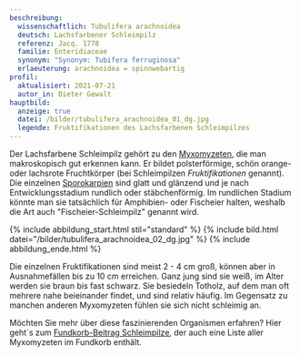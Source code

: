 ```yaml
---
beschreibung:
  wissenschaftlich: Tubulifera arachnoidea
  deutsch: Lachsfarbener Schleimpilz
  referenz: Jacq. 1778
  familie: Enteridiaceae
  synonym: "Synonym: Tubifera ferruginosa"
  erlaeuterung: arachnoidea = spinnwebartig
profil:
  aktualisiert: 2021-07-21
  autor_in: Dieter Gewalt
hauptbild:
  anzeige: true
  datei: /bilder/tubulifera_arachnoidea_01_dg.jpg
  legende: Fruktifikationen des Lachsfarbenen Schleimpilzes
---
```

Der Lachsfarbene Schleimpilz gehört zu den [Myxomyzeten](Myxomyzeten "Glossar"), die man makroskopisch gut erkennen kann. Er bildet polsterförmige, schön orange- oder lachsrote Fruchtkörper (bei Schleimpilzen *Fruktifikationen* genannt). Die einzelnen [Sporokarpien](Sporokarp "Glossar") sind glatt und glänzend und je nach Entwicklungsstadium rundlich oder stäbchenförmig. Im rundlichen Stadium könnte man sie tatsächlich für Amphibien- oder Fischeier halten, weshalb die Art auch "Fischeier-Schleimpilz" genannt wird.

{% include abbildung_start.html stil="standard" %}
{% include bild.html datei="/bilder/tubulifera_arachnoidea_02_dg.jpg" %}
{% include abbildung_ende.html %}

Die einzelnen Fruktifikationen sind meist 2 - 4 cm groß, können aber in Ausnahmefällen bis zu 10 cm erreichen. Ganz jung sind sie weiß, im Alter werden sie braun bis fast schwarz. Sie besiedeln Totholz, auf dem man oft mehrere nahe beieinander findet, und sind relativ häufig. Im Gegensatz zu manchen anderen Myxomyzeten fühlen sie sich nicht schleimig an.

Möchten Sie mehr über diese faszinierenden Organismen erfahren? Hier geht´s zum [Fundkorb-Beitrag Schleimpilze](/verwandt/schleimpilze-myxomyzeten), der auch eine Liste aller Myxomyzeten im Fundkorb enthält.